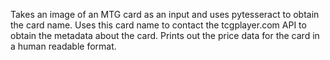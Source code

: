 Takes an image of an MTG card as an input and uses pytesseract to obtain the card name.
Uses this card name to contact the tcgplayer.com API to obtain the metadata about the card.
Prints out the price data for the card in a human readable format.